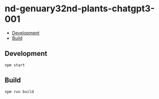 <h1>nd-genuary32nd-plants-chatgpt3-001</h1>

- [Development](#development)
- [Build](#build)


## Development

```
npm start
```

## Build

```
npm run build
```
